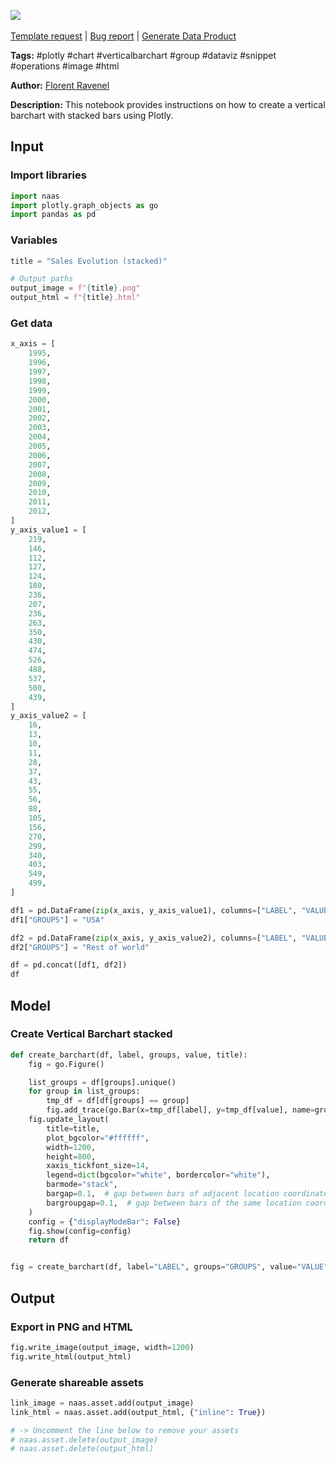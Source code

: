 <a href="https://app.naas.ai/user-redirect/naas/downloader?url=https://raw.githubusercontent.com/jupyter-naas/awesome-notebooks/master/Plotly/Plotly_Create_Vertical_Barchart_stacked.ipynb" target="_parent"><img src="https://naasai-public.s3.eu-west-3.amazonaws.com/open_in_naas.svg"/></a><br><br><a href="https://github.com/jupyter-naas/awesome-notebooks/issues/new?assignees=&labels=&template=template-request.md&title=Tool+-+Action+of+the+notebook+">Template request</a> | <a href="https://github.com/jupyter-naas/awesome-notebooks/issues/new?assignees=&labels=bug&template=bug_report.md&title=Plotly+-+Create+Vertical+Barchart+stacked:+Error+short+description">Bug report</a> | <a href="https://app.naas.ai/user-redirect/naas/downloader?url=https://raw.githubusercontent.com/jupyter-naas/awesome-notebooks/master/Naas/Naas_Start_data_product.ipynb" target="_parent">Generate Data Product</a>

**Tags:** #plotly #chart #verticalbarchart #group #dataviz #snippet #operations #image #html

**Author:** [Florent Ravenel](https://www.linkedin.com/in/ACoAABCNSioBW3YZHc2lBHVG0E_TXYWitQkmwog/)

**Description:** This notebook provides instructions on how to create a vertical barchart with stacked bars using Plotly.

## Input

### Import libraries


```python
import naas
import plotly.graph_objects as go
import pandas as pd
```

### Variables


```python
title = "Sales Evolution (stacked)"

# Output paths
output_image = f"{title}.png"
output_html = f"{title}.html"
```

### Get data


```python
x_axis = [
    1995,
    1996,
    1997,
    1998,
    1999,
    2000,
    2001,
    2002,
    2003,
    2004,
    2005,
    2006,
    2007,
    2008,
    2009,
    2010,
    2011,
    2012,
]
y_axis_value1 = [
    219,
    146,
    112,
    127,
    124,
    180,
    236,
    207,
    236,
    263,
    350,
    430,
    474,
    526,
    488,
    537,
    500,
    439,
]
y_axis_value2 = [
    16,
    13,
    10,
    11,
    28,
    37,
    43,
    55,
    56,
    88,
    105,
    156,
    270,
    299,
    340,
    403,
    549,
    499,
]

df1 = pd.DataFrame(zip(x_axis, y_axis_value1), columns=["LABEL", "VALUE"])
df1["GROUPS"] = "USA"

df2 = pd.DataFrame(zip(x_axis, y_axis_value2), columns=["LABEL", "VALUE"])
df2["GROUPS"] = "Rest of world"

df = pd.concat([df1, df2])
df
```

## Model

### Create Vertical Barchart stacked


```python
def create_barchart(df, label, groups, value, title):
    fig = go.Figure()

    list_groups = df[groups].unique()
    for group in list_groups:
        tmp_df = df[df[groups] == group]
        fig.add_trace(go.Bar(x=tmp_df[label], y=tmp_df[value], name=group))
    fig.update_layout(
        title=title,
        plot_bgcolor="#ffffff",
        width=1200,
        height=800,
        xaxis_tickfont_size=14,
        legend=dict(bgcolor="white", bordercolor="white"),
        barmode="stack",
        bargap=0.1,  # gap between bars of adjacent location coordinates.
        bargroupgap=0.1,  # gap between bars of the same location coordinate.
    )
    config = {"displayModeBar": False}
    fig.show(config=config)
    return df


fig = create_barchart(df, label="LABEL", groups="GROUPS", value="VALUE", title=title)
```

## Output

### Export in PNG and HTML


```python
fig.write_image(output_image, width=1200)
fig.write_html(output_html)
```

### Generate shareable assets


```python
link_image = naas.asset.add(output_image)
link_html = naas.asset.add(output_html, {"inline": True})

# -> Uncomment the line below to remove your assets
# naas.asset.delete(output_image)
# naas.asset.delete(output_html)
```
